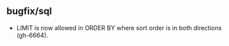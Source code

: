 ## bugfix/sql

* LIMIT is now allowed in ORDER BY where sort order is in both
  directions (gh-6664).
